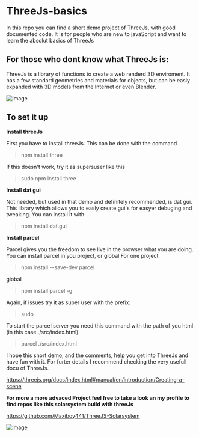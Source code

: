 # ThreeJs-basics
In this repo you can find a short demo project of ThreeJs, with good documented code. It is for people who are new to javaScript and want to learn the
absolut basics of ThreeJs

## For those who dont know what ThreeJs is:
ThreeJs is a library of functions to create a web renderd 3D enviroment. It has a few standard geometries and materials for objects, but can be
easly expanded with 3D models from the Internet or even Blender.

![image](https://user-images.githubusercontent.com/116082321/213998318-e6101fb8-4e81-457f-a983-acc01ec2d5f6.png)


## To set it up

**Install threeJs**

First you have to install threeJs. This can be done with the command
> npm install three

If this doesn't work, try it as supersuser like this
> sudo npm install three

**Install dat gui**

Not needed, but used in that demo and definitely recommended, is dat gui. This library which allows you to easly create gui's for easyer debuging and tweaking.
You can install it with
> npm install dat.gui

**Install parcel**

Parcel gives you the freedom to see live in the browser what you are doing. You can install parcel in you project, or global
For one project
> npm install --save-dev parcel

global
> npm install parcel -g

Again, if issues try it as super user with the prefix:
> sudo

To start the parcel server you need this command with the path of you html (in this case ./src/index.html)
> parcel ./src/index.html  


I hope this short demo, and the comments, help you get into ThreeJs and have fun with it. For furter details I recommend checking the 
very usefull docu of ThreeJs.

https://threejs.org/docs/index.html#manual/en/introduction/Creating-a-scene

**For more a more advaced Project feel free to take a look an my profile to find repos like this solarsystem build with threeJs**

https://github.com/Maxiboy441/ThreeJS-Solarsystem

![image](https://user-images.githubusercontent.com/116082321/214004706-d540f5f6-bad6-48f0-94f8-b99da16863d3.png)

